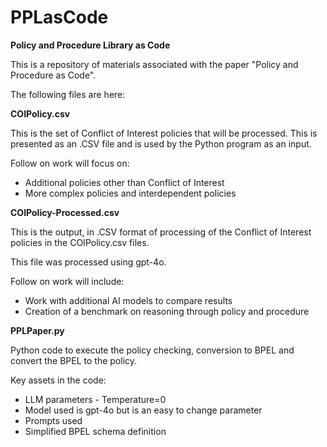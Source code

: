 # PPLasCode
 **Policy and Procedure Library as Code**

This is a repository of materials associated with the paper "Policy and Procedure as Code".

The following files are here:

**COIPolicy.csv**

This is the set of Conflict of Interest policies that will be processed. This is presented as an .CSV file and is used by the Python program as an input.

Follow on work will focus on:

* Additional policies other than Conflict of Interest
* More complex policies and interdependent policies

**COIPolicy-Processed.csv**

This is the output, in .CSV format of processing of the Conflict of Interest policies in the COIPolicy.csv files.

This file was processed using gpt-4o.

Follow on work will include:

* Work with additional AI models to compare results
* Creation of a benchmark on reasoning through policy and procedure

**PPLPaper.py**

Python code to execute the policy checking, conversion to BPEL and convert the BPEL to the policy.

Key assets in the code:

* LLM parameters - Temperature=0
* Model used is gpt-4o but is an easy to change parameter
* Prompts used
* Simplified BPEL schema definition